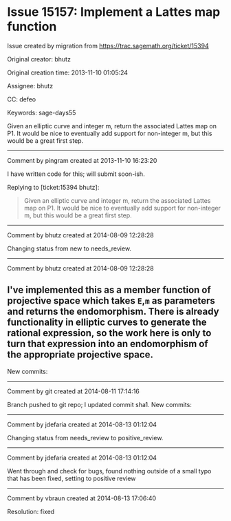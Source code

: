 # Issue 15157: Implement a Lattes map function

Issue created by migration from https://trac.sagemath.org/ticket/15394

Original creator: bhutz

Original creation time: 2013-11-10 01:05:24

Assignee: bhutz

CC:  defeo

Keywords: sage-days55

Given an elliptic curve and integer m, return the associated Lattes map on P1. It would be nice to eventually add support for non-integer m, but this would be a great first step.


---

Comment by pingram created at 2013-11-10 16:23:20

I have written code for this; will submit soon-ish.

Replying to [ticket:15394 bhutz]:

> Given an elliptic curve and integer m, return the associated Lattes map on P1. It would be nice to eventually add support for non-integer m, but this would be a great first step.


---

Comment by bhutz created at 2014-08-09 12:28:28

Changing status from new to needs_review.


---

Comment by bhutz created at 2014-08-09 12:28:28

I've implemented this as a member function of projective space which takes `E`,`m` as parameters and returns the endomorphism. There is already functionality in elliptic curves to generate the rational expression, so the work here is only to turn that expression into an endomorphism of the appropriate projective space.
----
New commits:


---

Comment by git created at 2014-08-11 17:14:16

Branch pushed to git repo; I updated commit sha1. New commits:


---

Comment by jdefaria created at 2014-08-13 01:12:04

Changing status from needs_review to positive_review.


---

Comment by jdefaria created at 2014-08-13 01:12:04

Went through and check for bugs, found nothing outside of a small typo that has been fixed, setting to positive review


---

Comment by vbraun created at 2014-08-13 17:06:40

Resolution: fixed

